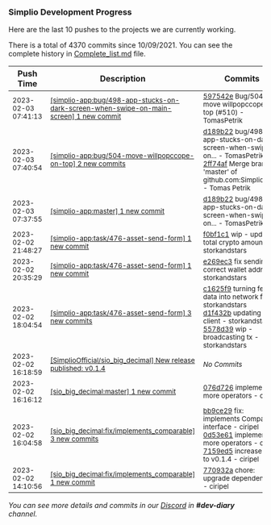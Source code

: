 
### Simplio Development Progress

Here are the last 10 pushes to the projects we are currently working.

There is a total of 4370 commits since 10/09/2021. You can see the complete history in
 [Complete_list.md](Complete_list.md) file.

| Push Time | Description | Commits |
| --- | --- | --- |
| <sub>2023-02-03 07:41:13</sub> | <sub>[[simplio-app:bug/498\-app\-stucks\-on\-dark\-screen\-when\-swipe\-on\-main\-screen] 1 new commit](https://github.com/SimplioOfficial/simplio-app/commit/597542e929050eca70f4627aa8a0570134e06fa5)</sub> | <sub>[597542e](https://github.com/SimplioOfficial/simplio-app/commit/597542e929050eca70f4627aa8a0570134e06fa5) Bug/504 move willpopccope on top (#510) - TomasPetrik</sub> |
| <sub>2023-02-03 07:40:54</sub> | <sub>[[simplio-app:bug/504\-move\-willpopccope\-on\-top] 2 new commits](https://github.com/SimplioOfficial/simplio-app/compare/983f1ef293ea...2ff74afc04f1)</sub> | <sub>[d189b22](https://github.com/SimplioOfficial/simplio-app/commit/d189b229d5d84b08d261db282b890abc59832135) bug/498-app-stucks-on-dark-screen-when-swipe-on... - TomasPetrik<br>[2ff74af](https://github.com/SimplioOfficial/simplio-app/commit/2ff74afc04f1bbd4c8e34631572775d4189b7f08) Merge branch 'master' of github.com:SimplioOffi... - Tomas Petrik</sub> |
| <sub>2023-02-03 07:37:55</sub> | <sub>[[simplio-app:master] 1 new commit](https://github.com/SimplioOfficial/simplio-app/commit/d189b229d5d84b08d261db282b890abc59832135)</sub> | <sub>[d189b22](https://github.com/SimplioOfficial/simplio-app/commit/d189b229d5d84b08d261db282b890abc59832135) bug/498-app-stucks-on-dark-screen-when-swipe-on... - TomasPetrik</sub> |
| <sub>2023-02-02 21:48:27</sub> | <sub>[[simplio-app:task/476\-asset\-send\-form] 1 new commit](https://github.com/SimplioOfficial/simplio-app/commit/f0bf1c10b9604c7a393fb04c9fd391a28eb5ab45)</sub> | <sub>[f0bf1c1](https://github.com/SimplioOfficial/simplio-app/commit/f0bf1c10b9604c7a393fb04c9fd391a28eb5ab45) wip - updating total crypto amount - storkandstars</sub> |
| <sub>2023-02-02 20:35:29</sub> | <sub>[[simplio-app:task/476\-asset\-send\-form] 1 new commit](https://github.com/SimplioOfficial/simplio-app/commit/e269ec3f31317e04aa3e518825a30048d13571a9)</sub> | <sub>[e269ec3](https://github.com/SimplioOfficial/simplio-app/commit/e269ec3f31317e04aa3e518825a30048d13571a9) fix sending to correct wallet address - storkandstars</sub> |
| <sub>2023-02-02 18:04:54</sub> | <sub>[[simplio-app:task/476\-asset\-send\-form] 3 new commits](https://github.com/SimplioOfficial/simplio-app/compare/aafd2bfdb03d...5578d394c905)</sub> | <sub>[c1625f9](https://github.com/SimplioOfficial/simplio-app/commit/c1625f9814f7fd78d78da2645e8cad118bedfa59) turning fee data into network fee - storkandstars<br>[d1f432b](https://github.com/SimplioOfficial/simplio-app/commit/d1f432b2a13a9dbd9320cdc7df395300a2e5f253) updating http client - storkandstars<br>[5578d39](https://github.com/SimplioOfficial/simplio-app/commit/5578d394c905c7e8280bfeba62de567ef6e67de6) wip - broadcasting tx - storkandstars</sub> |
| <sub>2023-02-02 16:18:59</sub> | <sub>[[SimplioOfficial/sio_big_decimal] New release published: v0\.1\.4](https://github.com/SimplioOfficial/sio_big_decimal/releases/tag/v0.1.4)</sub> | <sub>_No Commits_</sub> |
| <sub>2023-02-02 16:16:12</sub> | <sub>[[sio_big_decimal:master] 1 new commit](https://github.com/SimplioOfficial/sio_big_decimal/commit/076d72632abd149477103d04db2fa19aa80718cb)</sub> | <sub>[076d726](https://github.com/SimplioOfficial/sio_big_decimal/commit/076d72632abd149477103d04db2fa19aa80718cb)  implement more operators - ciripel</sub> |
| <sub>2023-02-02 16:04:58</sub> | <sub>[[sio_big_decimal:fix/implements\_comparable] 3 new commits](https://github.com/SimplioOfficial/sio_big_decimal/compare/770932a58f86...7159ed599396)</sub> | <sub>[bb9ce29](https://github.com/SimplioOfficial/sio_big_decimal/commit/bb9ce297bbb1de45b34b32adf0fa0ef53adfa85b) fix: implements Comparable interface - ciripel<br>[0d53e61](https://github.com/SimplioOfficial/sio_big_decimal/commit/0d53e614ea3894e4224061c5563d2f1e3273a4f2) implement more operators - ciripel<br>[7159ed5](https://github.com/SimplioOfficial/sio_big_decimal/commit/7159ed599396baf1e9feaf218caae88b843160af) increase ver to v0.1.4 - ciripel</sub> |
| <sub>2023-02-02 14:10:56</sub> | <sub>[[sio_big_decimal:fix/implements\_comparable] 1 new commit](https://github.com/SimplioOfficial/sio_big_decimal/commit/770932a58f86dd37cdf463160fc750cf4a2b3298)</sub> | <sub>[770932a](https://github.com/SimplioOfficial/sio_big_decimal/commit/770932a58f86dd37cdf463160fc750cf4a2b3298) chore: upgrade dependencies - ciripel</sub> |

_You can see more details and commits in our [Discord](https://discord.gg/aKhjuwZmdP) in **#dev-diary** channel._
